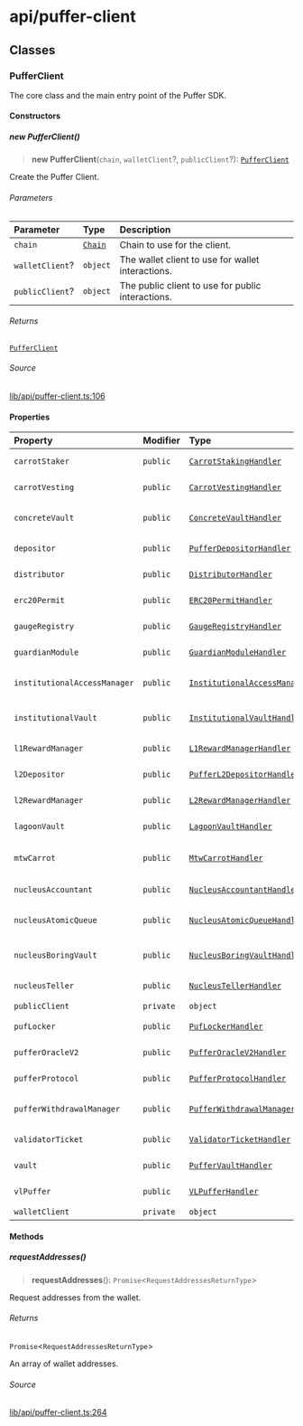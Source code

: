 # api/puffer-client

## Classes

### PufferClient

The core class and the main entry point of the Puffer SDK.

#### Constructors

##### new PufferClient()

> **new PufferClient**(`chain`, `walletClient`?, `publicClient`?): [`PufferClient`](puffer-client.md#pufferclient)

Create the Puffer Client.

###### Parameters

| Parameter | Type | Description |
| :------ | :------ | :------ |
| `chain` | [`Chain`](../chains/constants.md#chain) | Chain to use for the client. |
| `walletClient`? | `object` | The wallet client to use for wallet interactions. |
| `publicClient`? | `object` | The public client to use for public interactions. |

###### Returns

[`PufferClient`](puffer-client.md#pufferclient)

###### Source

[lib/api/puffer-client.ts:106](https://github.com/PufferFinance/puffer-sdk/blob/21b77ab9e9e90f6697c3a8a84d3e5550b25407ec/lib/api/puffer-client.ts#L106)

#### Properties

| Property | Modifier | Type | Description |
| :------ | :------ | :------ | :------ |
| `carrotStaker` | `public` | [`CarrotStakingHandler`](../contracts/handlers/carrot-staking-handler.md#carrotstakinghandler) | Handler for the `CarrotStaker` contract. |
| `carrotVesting` | `public` | [`CarrotVestingHandler`](../contracts/handlers/carrot-vesting-handler.md#carrotvestinghandler) | Handler for the `CarrotVesting` contract. |
| `concreteVault` | `public` | [`ConcreteVaultHandler`](../contracts/handlers/concrete-vault-handler.md#concretevaulthandler) | Handler for the `ConcreteMultiStrategyVault` contract. |
| `depositor` | `public` | [`PufferDepositorHandler`](../contracts/handlers/puffer-depositor-handler.md#pufferdepositorhandler) | Handler for the `PufferDepositor` contract. |
| `distributor` | `public` | [`DistributorHandler`](../contracts/handlers/distributor-handler.md#distributorhandler) | Handler for the `Distributor` contract. |
| `erc20Permit` | `public` | [`ERC20PermitHandler`](../contracts/handlers/erc20-permit-handler.md#erc20permithandler) | Handler for the `ERC20Permit` contract. |
| `gaugeRegistry` | `public` | [`GaugeRegistryHandler`](../contracts/handlers/gauge-registry-handler.md#gaugeregistryhandler) | Handler for the `GaugeRegistry` contract. |
| `guardianModule` | `public` | [`GuardianModuleHandler`](../contracts/handlers/guardian-module-handler.md#guardianmodulehandler) | Handler for the `GuardianModule` contract. |
| `institutionalAccessManager` | `public` | [`InstitutionalAccessManagerHandler`](../contracts/handlers/institutional-access-manager-handler.md#institutionalaccessmanagerhandler) | Handler for the `InstitutionalAccessManager` contract. |
| `institutionalVault` | `public` | [`InstitutionalVaultHandler`](../contracts/handlers/institutional-vault-handler.md#institutionalvaulthandler) | Handler for the `InstitutionalVault` contract. |
| `l1RewardManager` | `public` | [`L1RewardManagerHandler`](../contracts/handlers/l1-reward-manager-handler.md#l1rewardmanagerhandler) | Handler for the `L1RewardManager` contract. |
| `l2Depositor` | `public` | [`PufferL2DepositorHandler`](../contracts/handlers/puffer-l2-depositor-handler.md#pufferl2depositorhandler) | Handler for the `PufferL2Depositor` contract. |
| `l2RewardManager` | `public` | [`L2RewardManagerHandler`](../contracts/handlers/l2-reward-manager-handler.md#l2rewardmanagerhandler) | Handler for the `L2RewardManager` contract. |
| `lagoonVault` | `public` | [`LagoonVaultHandler`](../contracts/handlers/lagoon-vault-handler.md#lagoonvaulthandler) | Handler for the `LagoonVault` contract. |
| `mtwCarrot` | `public` | [`MtwCarrotHandler`](../contracts/handlers/mtw-carrot-handler.md#mtwcarrothandler) | Handler for the `mtwCARROT` (Merkl Token Wrapper) contract. |
| `nucleusAccountant` | `public` | [`NucleusAccountantHandler`](../contracts/handlers/nucleus-accountant-handler.md#nucleusaccountanthandler) | Handler for the `NucleusAccountant` contract. |
| `nucleusAtomicQueue` | `public` | [`NucleusAtomicQueueHandler`](../contracts/handlers/nucleus-atomic-queue-handler.md#nucleusatomicqueuehandler) | Handler for the `NucleusAtomicQueue` contract. |
| `nucleusBoringVault` | `public` | [`NucleusBoringVaultHandler`](../contracts/handlers/nucleus-boring-vault-handler.md#nucleusboringvaulthandler) | Handler for the `NucleusBoringVault` contract. |
| `nucleusTeller` | `public` | [`NucleusTellerHandler`](../contracts/handlers/nucleus-teller-handler.md#nucleustellerhandler) | Handler for the `NucleusTeller` contract. |
| `publicClient` | `private` | `object` | - |
| `pufLocker` | `public` | [`PufLockerHandler`](../contracts/handlers/puf-locker-handler.md#puflockerhandler) | Handler for the `PufLocker` contract. |
| `pufferOracleV2` | `public` | [`PufferOracleV2Handler`](../contracts/handlers/puffer-oracle-v2-handler.md#pufferoraclev2handler) | Handler for the `PufferOracleV2` contract. |
| `pufferProtocol` | `public` | [`PufferProtocolHandler`](../contracts/handlers/puffer-protocol-handler.md#pufferprotocolhandler) | Handler for the `PufferProtocol` contract. |
| `pufferWithdrawalManager` | `public` | [`PufferWithdrawalManagerHandler`](../contracts/handlers/puffer-withdrawal-manager-handler.md#pufferwithdrawalmanagerhandler) | Handler for the `PufferWithdrawalManager` contract. |
| `validatorTicket` | `public` | [`ValidatorTicketHandler`](../contracts/handlers/validator-ticket-handler.md#validatortickethandler) | Handler for the `ValidatorTicket` contract. |
| `vault` | `public` | [`PufferVaultHandler`](../contracts/handlers/puffer-vault-handler.md#puffervaulthandler) | Handler for the `PufferVaultV2` contract. |
| `vlPuffer` | `public` | [`VLPufferHandler`](../contracts/handlers/vl-puffer-handler.md#vlpufferhandler) | Handler for the `vlPUFFER` contract. |
| `walletClient` | `private` | `object` | - |

#### Methods

##### requestAddresses()

> **requestAddresses**(): `Promise`\<`RequestAddressesReturnType`\>

Request addresses from the wallet.

###### Returns

`Promise`\<`RequestAddressesReturnType`\>

An array of wallet addresses.

###### Source

[lib/api/puffer-client.ts:264](https://github.com/PufferFinance/puffer-sdk/blob/21b77ab9e9e90f6697c3a8a84d3e5550b25407ec/lib/api/puffer-client.ts#L264)
